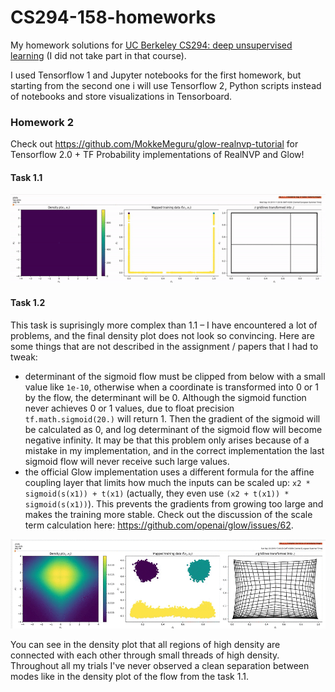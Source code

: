 # CS294-158-homeworks
My homework solutions for [UC Berkeley CS294: deep unsupervised learning](https://sites.google.com/view/berkeley-cs294-158-sp19/home) (I did not take part in that course).

I used Tensorflow 1 and Jupyter notebooks for the first homework, but starting from the second one i will use Tensorflow 2, Python scripts instead of notebooks and store visualizations in Tensorboard.

### Homework 2
Check out https://github.com/MokkeMeguru/glow-realnvp-tutorial for Tensorflow 2.0 + TF Probability implementations of 
RealNVP and Glow!

#### Task 1.1
![Homework 2, task 1.1 visualization](images/hw_2_1_1.gif)

#### Task 1.2
This task is suprisingly more complex than 1.1 &ndash; I have encountered a lot of problems, and the final density plot
does not look so convincing. Here are some things that are not described in the assignment / papers that I had to tweak:
- determinant of the sigmoid flow must be clipped from below with a small value like `1e-10`, otherwise when a coordinate
is transformed into 0 or 1 by the flow, the determinant will be 0. Although the sigmoid function never achieves 0 or
1 values, due to float precision `tf.math.sigmoid(20.)` will return 1. Then the gradient of the sigmoid will be 
calculated as 0, and log determinant of the sigmoid flow will become negative infinity. It may be that this problem
only arises because of a mistake in my implementation, and in the correct implementation the last sigmoid flow will
never receive such large values.
- the official Glow implementation uses a different formula for the affine coupling layer that limits how much the 
inputs can be scaled up: `x2 * sigmoid(s(x1)) + t(x1)` (actually, they even use `(x2 + t(x1)) * sigmoid(s(x1))`).
This prevents the gradients from growing too large and makes the training more stable. Check out the discussion of the
scale term calculation here: 
https://github.com/openai/glow/issues/62.

![Homework 2, task 1.2 visualization](images/hw_2_1_2.gif)

You can see in the density plot that all regions of high density are connected with each other through small threads of
high density. Throughout all my trials I've never observed a clean separation between modes like in the density plot of
the flow from the task 1.1.
